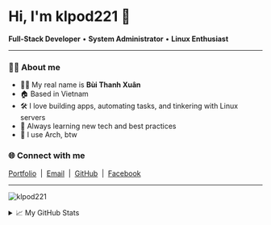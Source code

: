 <h1 align="left">Hi, I'm <b>klpod221</b> 👋</h1>

<p><b>Full-Stack Developer</b> &bull; <b>System Administrator</b> &bull; <b>Linux Enthusiast</b></p>

---

### 🧑‍💻 About me

- 👨‍💻 My real name is <b>Bùi Thanh Xuân</b>
- 🏠 Based in Vietnam
- 🛠 I love building apps, automating tasks, and tinkering with Linux servers
- 🌱 Always learning new tech and best practices
- 🐧 I use Arch, btw

### 🌐 Connect with me

<a href="https://klpod221.com" target="_blank">Portfolio</a> &nbsp;|&nbsp;
<a href="mailto:klpod221@gmail.com" target="_blank">Email</a> &nbsp;|&nbsp;
<a href="https://github.com/klpod221" target="_blank">GitHub</a> &nbsp;|&nbsp;
<a href="https://www.facebook.com/klpod221" target="_blank">Facebook</a>

---

<p>
    <img src="https://komarev.com/ghpvc/?username=klpod221&label=Profile+views&color=0e75b6&style=flat" alt="klpod221" />
</p>

<details>
<summary>📈 My GitHub Stats</summary>

<p align="left">
    <img src="https://github-readme-stats.vercel.app/api?username=klpod221&show_icons=true&theme=tokyonight" alt="klpod221's GitHub stats" height="150"/>
    <img src="https://github-readme-stats.vercel.app/api/top-langs/?username=klpod221&layout=compact&theme=tokyonight" alt="Top Langs" height="150"/>
</p>
</details>
